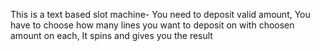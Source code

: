 This is a text based slot machine-
You need to deposit valid amount,
You have to choose how many lines you want to deposit on with choosen amount on each,
It spins and gives you the result

